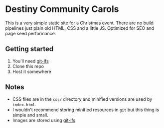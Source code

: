 # Destiny Community Carols
This is a very simple static site for a Christmas event. There are no build pipelines
just plain old HTML, CSS and a little JS. Optimized for SEO and page seed performance.

## Getting started
1. You'll need [git-lfs]
2. Clone this repo
3. Host it somewhere

## Notes
* CSS files are in the `css/` directory and minified versions are used by `index.html`.
* I wouldn't recommend storing minified resources in `git` but this thing is simple and small.
* Images are stored using [git-lfs]

[git-lfs]: https://git-lfs.github.com/
